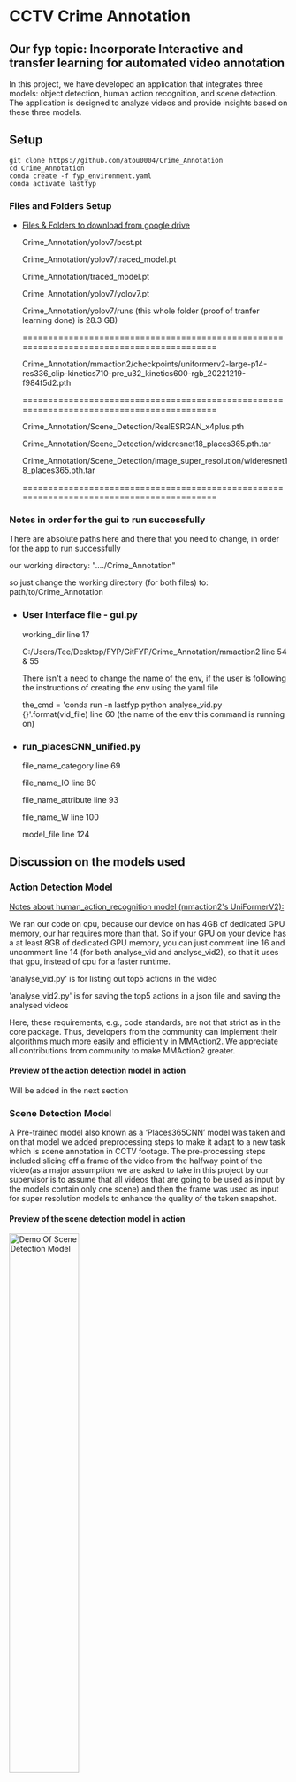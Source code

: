 # CCTV Crime Annotation
## Our fyp topic: Incorporate Interactive and transfer learning for automated video annotation

In this project, we have developed an application that integrates three models: object detection, human action recognition, and scene detection. 
The application is designed to analyze videos and provide insights based on these three models.

## Setup

```shell
git clone https://github.com/atou0004/Crime_Annotation
cd Crime_Annotation
conda create -f fyp_environment.yaml
conda activate lastfyp
```

### Files and Folders Setup 
- [Files & Folders to download from google drive](https://drive.google.com/drive/folders/1m47PDxF1QzKEtduDrLCAYN2tRLLBjwV1?usp=share_link)

  Crime_Annotation/yolov7/best.pt
  
  Crime_Annotation/yolov7/traced_model.pt
  
  Crime_Annotation/traced_model.pt
  
  Crime_Annotation/yolov7/yolov7.pt
  
  Crime_Annotation/yolov7/runs
  (this whole folder (proof of tranfer learning done) is 28.3 GB)

  =========================================================================================

  Crime_Annotation/mmaction2/checkpoints/uniformerv2-large-p14-res336_clip-kinetics710-pre_u32_kinetics600-rgb_20221219-f984f5d2.pth

  =========================================================================================
  
  Crime_Annotation/Scene_Detection/RealESRGAN_x4plus.pth
  
  Crime_Annotation/Scene_Detection/wideresnet18_places365.pth.tar
  
  Crime_Annotation/Scene_Detection/image_super_resolution/wideresnet18_places365.pth.tar

  =========================================================================================

### Notes in order for the gui to run successfully

  There are absolute paths here and there that you need to change, in order for the app to run successfully

  our working directory: "..../Crime_Annotation"

  so just change the working directory (for both files) to: path/to/Crime_Annotation


  - ### User Interface file - gui.py
  
    working_dir line 17
    
    C:/Users/Tee/Desktop/FYP/GitFYP/Crime_Annotation/mmaction2 line 54 & 55
  
    There isn't a need to change the name of the env, if the user is following the instructions of creating the env using the yaml file
    
    the_cmd = 'conda run -n lastfyp python analyse_vid.py {}'.format(vid_file) line 60 (the name of the env this command is running on)



  - ### run_placesCNN_unified.py
  
    file_name_category line 69
    
    file_name_IO line 80
    
    file_name_attribute line 93
    
    file_name_W line 100
    
    model_file line 124

## Discussion on the models used 

### Action Detection Model 
[Notes about human_action_recognition model (mmaction2's UniFormerV2):
](https://github.com/open-mmlab/mmaction2/blob/main/configs/recognition/uniformerv2/README.md)

We ran our code on cpu, because our device on has 4GB of dedicated GPU memory, our har requires more than that. So if your GPU on your device has a at least 8GB of dedicated GPU memory, you can just comment line 16 and uncomment line 14 (for both analyse_vid and analyse_vid2), so that it uses that gpu, instead of cpu for a faster runtime.

'analyse_vid.py' is for listing out top5 actions in the video

'analyse_vid2.py' is for saving the top5 actions in a json file and saving the analysed videos

Here, these requirements, e.g., code standards, are not that strict as in the core package. Thus, developers from the community can implement their algorithms much more easily and efficiently in MMAction2. We appreciate all contributions from community to make MMAction2 greater.

#### Preview of the action detection model in action 
Will be added in the next section 

### Scene Detection Model 
A Pre-trained model also known as a ‘Places365CNN’ model was taken and on that model we added preprocessing steps to make it adapt to a new task which is scene annotation in CCTV footage. The pre-processing steps included slicing off a frame of the video from the halfway point of the video(as a major assumption we are asked to take in this project by our supervisor is to assume that all videos that are going to be used as input by the models contain only one scene) and then the frame was used as input for super resolution models to enhance the quality of the taken snapshot. 

#### Preview of the scene detection model in action 
<img src="https://github.com/shariqmalik10/Crime_Annotation/blob/dd706e36daeb1e741cf821c893c1f86c9f12c9df/scene_detection_demo.png" width="50%" alt="Demo Of Scene Detection Model">

### Object detection model 
A combination of object detection models has been implemented with the participation of transfer learning techniques. State-to-the-art model in computer vision called 'You Only Look Once (version 7)'  was chosen as the base model responsible for object detection in the crime video. The combination consists of two Yolov7 models, one of the models (pre-trained) is tasked to detect common objects (80 classes in COCO dataset) while another customised model is primarily trained to detect hand-sized objects and light weapons in a video. The fusion of these models is done efficiently by the concatenation of the output in a dictionary.  Also, it is worth mentioning that the ultimate model accepts both video and photo as input.

#### Preview of the model in action 
<img src="https://github.com/shariqmalik10/Crime_Annotation/blob/dd706e36daeb1e741cf821c893c1f86c9f12c9df/object_detection_demo.png" width="50%" alt="Demo Of Object Detection Model">

## Discussion on the model as a whole 

### The final UI 
The UI was created using the Python framework Streamlit. 
We will be going through the steps that are involved in obtaining a prediction 

1. The base UI.
   <img src="https://github.com/shariqmalik10/Crime_Annotation/blob/b00dae2273bfcd95141dcc997057e2b9b8fc7689/Step1.png" width="50%" alt="Demo">
   Here we can see a simple UI with the option of uploading a video from your personal device. (Note: Upload .mp4 files only in order to ensure there are no issues at later stage)

2. Video preview
   <img src="https://github.com/shariqmalik10/Crime_Annotation/blob/b00dae2273bfcd95141dcc997057e2b9b8fc7689/Step2.png" width="50%" alt="Demo">
   Here you can preview the video selected for model prediction

3. Scene Prediction
   <img src="https://github.com/shariqmalik10/Crime_Annotation/blob/b00dae2273bfcd95141dcc997057e2b9b8fc7689/Step3.png" width="50%" alt="Demo">

4. Action Detection
   <img src="https://github.com/shariqmalik10/Crime_Annotation/blob/b00dae2273bfcd95141dcc997057e2b9b8fc7689/Step4.png" width="50%" alt="Demo">

5. Object Detection
   <img src="https://github.com/shariqmalik10/Crime_Annotation/blob/b00dae2273bfcd95141dcc997057e2b9b8fc7689/Step5.png" width="50%" alt="Demo">

## Issues/Limitations
- A major reason for not hosting the website on a server was due to limitation of time.  
- Another issue we ran into was being unable to run the application on other devices due to the fact that the object detection model , YoloV7, had a CUDA implementation which meant that users using a Mac or Linux device would not be able to run it at all while users using a Windows device would need a high end Nvidia graphics card in order to run the models within a reasonable tikme frame. The models were being run on a Windows device which had a Nvidia RTX 3060 graphics card and took around 10 mins to run the object detection model.
- The setup process is quite complicated. This is due to the fact that some of the models used had conflicting package requirements and so we had to spend a lot of time on working out which models had common package version requirements as well. This is a big issue with going with the transfer learning approach. 
